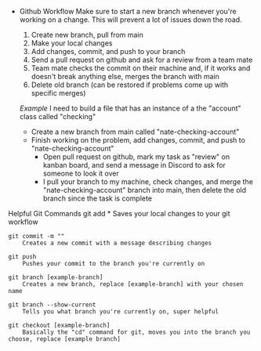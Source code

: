 * Github Workflow
    Make sure to start a new branch whenever you're working on a change. 
    This will prevent a lot of issues down the road.

    1) Create new branch, pull from main
    2) Make your local changes
    3) Add changes, commit, and push to your branch
    4) Send a pull request on github and ask for a review from a team mate
    5) Team mate checks the commit on their machine and, if it works and doesn't break anything else, merges the branch with main
    6) Delete old branch (can be restored if problems come up with specific merges)

    *Example*
    I need to build a file that has an instance of a the "account" class called "checking"
    - Create a new branch from main called "nate-checking-account"
    - Finish working on the problem, add changes, commit, and push to "nate-checking-account"
        - Open pull request on github, mark my task as "review" on kanban board, and send a message in Discord to ask for someone to look it over
        - I pull your branch to my machine, check changes, and merge the "nate-checking-account" branch into main, then delete the old branch since the task is complete

Helpful Git Commands
    git add *
        Saves your local changes to your git workflow

    git commit -m ""
        Creates a new commit with a message describing changes

    git push
        Pushes your commit to the branch you're currently on

    git branch [example-branch]
        Creates a new branch, replace [example-branch] with your chosen name

    git branch --show-current
        Tells you what branch you're currently on, super helpful

    git checkout [example-branch]
        Basically the "cd" command for git, moves you into the branch you choose, replace [example branch]
